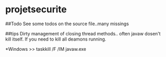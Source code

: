 # projetsecurite

##Todo
See some todos on the source file..many missings

##tips
Dirty management of closing thread methods.. often javaw dosen't kill itself. If you need to kill all deamons running.

*Windows >> taskkill /F /IM javaw.exe